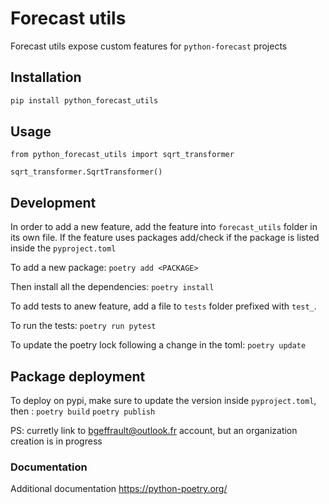 # Forecast utils

Forecast utils expose custom features for `python-forecast` projects

## Installation
```bash
pip install python_forecast_utils
```

## Usage
```
from python_forecast_utils import sqrt_transformer

sqrt_transformer.SqrtTransformer()
```

## Development
In order to add a new feature, add the feature into `forecast_utils` folder in its own file.
If the feature uses packages add/check if the package is listed inside the `pyproject.toml`

To add a new package:
`poetry add <PACKAGE>`

Then install all the dependencies:
`poetry install`

To add tests to anew feature, add a file to `tests` folder prefixed with `test_`.

To run the tests:
`poetry run pytest`

To update the poetry lock following a change in the toml:
`poetry update`

## Package deployment
To deploy on pypi, make sure to update the version inside `pyproject.toml`, then :
`poetry build`
`poetry publish`

PS: curretly link to bgeffrault@outlook.fr account, but an organization creation is in progress

### Documentation
Additional documentation https://python-poetry.org/
